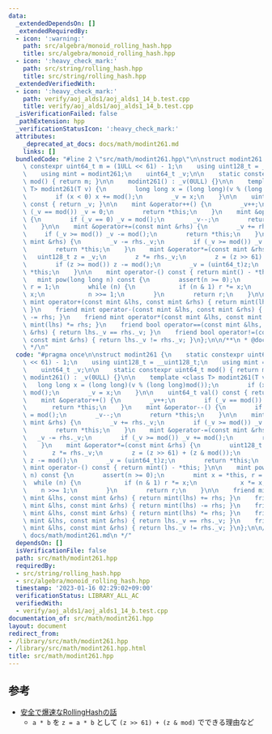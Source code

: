 ```yaml
---
data:
  _extendedDependsOn: []
  _extendedRequiredBy:
  - icon: ':warning:'
    path: src/algebra/monoid_rolling_hash.hpp
    title: src/algebra/monoid_rolling_hash.hpp
  - icon: ':heavy_check_mark:'
    path: src/string/rolling_hash.hpp
    title: src/string/rolling_hash.hpp
  _extendedVerifiedWith:
  - icon: ':heavy_check_mark:'
    path: verify/aoj_alds1/aoj_alds1_14_b.test.cpp
    title: verify/aoj_alds1/aoj_alds1_14_b.test.cpp
  _isVerificationFailed: false
  _pathExtension: hpp
  _verificationStatusIcon: ':heavy_check_mark:'
  attributes:
    _deprecated_at_docs: docs/math/modint261.md
    links: []
  bundledCode: "#line 2 \"src/math/modint261.hpp\"\n\nstruct modint261 {\n    static\
    \ constexpr uint64_t m = (1ULL << 61) - 1;\n    using uint128_t = __uint128_t;\n\
    \    using mint = modint261;\n    uint64_t _v;\n\n    static constexpr uint64_t\
    \ mod() { return m; }\n\n    modint261() : _v(0ULL) {}\n\n    template <class\
    \ T> modint261(T v) {\n        long long x = (long long)(v % (long long)mod());\n\
    \        if (x < 0) x += mod();\n        _v = x;\n    }\n\n    uint64_t val()\
    \ const { return _v; }\n\n    mint &operator++() {\n        _v++;\n        if\
    \ (_v == mod()) _v = 0;\n        return *this;\n    }\n    mint &operator--()\
    \ {\n        if (_v == 0) _v = mod();\n        _v--;\n        return *this;\n\
    \    }\n\n    mint &operator+=(const mint &rhs) {\n        _v += rhs._v;\n   \
    \     if (_v >= mod()) _v -= mod();\n        return *this;\n    }\n    mint &operator-=(const\
    \ mint &rhs) {\n        _v -= rhs._v;\n        if (_v >= mod()) _v += mod();\n\
    \        return *this;\n    }\n    mint &operator*=(const mint &rhs) {\n     \
    \   uint128_t z = _v;\n        z *= rhs._v;\n        z = (z >> 61) + (z & mod());\n\
    \        if (z >= mod()) z -= mod();\n        _v = (uint64_t)z;\n        return\
    \ *this;\n    }\n\n    mint operator-() const { return mint() - *this; }\n\n \
    \   mint pow(long long n) const {\n        assert(n >= 0);\n        mint x = *this,\
    \ r = 1;\n        while (n) {\n            if (n & 1) r *= x;\n            x *=\
    \ x;\n            n >>= 1;\n        }\n        return r;\n    }\n\n    friend\
    \ mint operator+(const mint &lhs, const mint &rhs) { return mint(lhs) += rhs;\
    \ }\n    friend mint operator-(const mint &lhs, const mint &rhs) { return mint(lhs)\
    \ -= rhs; }\n    friend mint operator*(const mint &lhs, const mint &rhs) { return\
    \ mint(lhs) *= rhs; }\n    friend bool operator==(const mint &lhs, const mint\
    \ &rhs) { return lhs._v == rhs._v; }\n    friend bool operator!=(const mint &lhs,\
    \ const mint &rhs) { return lhs._v != rhs._v; }\n};\n\n/**\n * @docs docs/math/modint261.md\n\
    \ */\n"
  code: "#pragma once\n\nstruct modint261 {\n    static constexpr uint64_t m = (1ULL\
    \ << 61) - 1;\n    using uint128_t = __uint128_t;\n    using mint = modint261;\n\
    \    uint64_t _v;\n\n    static constexpr uint64_t mod() { return m; }\n\n   \
    \ modint261() : _v(0ULL) {}\n\n    template <class T> modint261(T v) {\n     \
    \   long long x = (long long)(v % (long long)mod());\n        if (x < 0) x +=\
    \ mod();\n        _v = x;\n    }\n\n    uint64_t val() const { return _v; }\n\n\
    \    mint &operator++() {\n        _v++;\n        if (_v == mod()) _v = 0;\n \
    \       return *this;\n    }\n    mint &operator--() {\n        if (_v == 0) _v\
    \ = mod();\n        _v--;\n        return *this;\n    }\n\n    mint &operator+=(const\
    \ mint &rhs) {\n        _v += rhs._v;\n        if (_v >= mod()) _v -= mod();\n\
    \        return *this;\n    }\n    mint &operator-=(const mint &rhs) {\n     \
    \   _v -= rhs._v;\n        if (_v >= mod()) _v += mod();\n        return *this;\n\
    \    }\n    mint &operator*=(const mint &rhs) {\n        uint128_t z = _v;\n \
    \       z *= rhs._v;\n        z = (z >> 61) + (z & mod());\n        if (z >= mod())\
    \ z -= mod();\n        _v = (uint64_t)z;\n        return *this;\n    }\n\n   \
    \ mint operator-() const { return mint() - *this; }\n\n    mint pow(long long\
    \ n) const {\n        assert(n >= 0);\n        mint x = *this, r = 1;\n      \
    \  while (n) {\n            if (n & 1) r *= x;\n            x *= x;\n        \
    \    n >>= 1;\n        }\n        return r;\n    }\n\n    friend mint operator+(const\
    \ mint &lhs, const mint &rhs) { return mint(lhs) += rhs; }\n    friend mint operator-(const\
    \ mint &lhs, const mint &rhs) { return mint(lhs) -= rhs; }\n    friend mint operator*(const\
    \ mint &lhs, const mint &rhs) { return mint(lhs) *= rhs; }\n    friend bool operator==(const\
    \ mint &lhs, const mint &rhs) { return lhs._v == rhs._v; }\n    friend bool operator!=(const\
    \ mint &lhs, const mint &rhs) { return lhs._v != rhs._v; }\n};\n\n/**\n * @docs\
    \ docs/math/modint261.md\n */"
  dependsOn: []
  isVerificationFile: false
  path: src/math/modint261.hpp
  requiredBy:
  - src/string/rolling_hash.hpp
  - src/algebra/monoid_rolling_hash.hpp
  timestamp: '2023-01-16 02:29:02+09:00'
  verificationStatus: LIBRARY_ALL_AC
  verifiedWith:
  - verify/aoj_alds1/aoj_alds1_14_b.test.cpp
documentation_of: src/math/modint261.hpp
layout: document
redirect_from:
- /library/src/math/modint261.hpp
- /library/src/math/modint261.hpp.html
title: src/math/modint261.hpp
---
```

## 参考
- [安全で爆速なRollingHashの話](https://qiita.com/keymoon/items/11fac5627672a6d6a9f6)
    - `a * b` を `z = a * b` として `(z >> 61) + (z & mod)` でできる理由など
